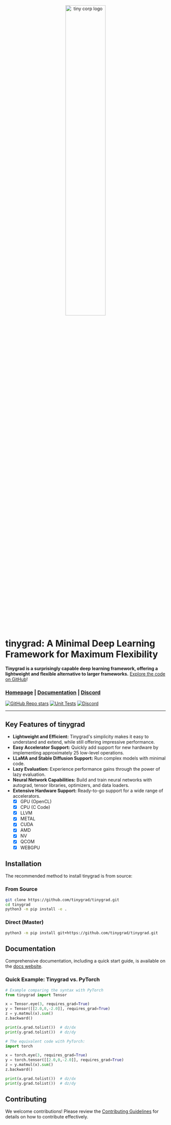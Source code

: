<div align="center">
<picture>
  <source media="(prefers-color-scheme: light)" srcset="/docs/logo_tiny_light.svg">
  <img alt="tiny corp logo" src="/docs/logo_tiny_dark.svg" width="50%" height="50%">
</picture>
</div>

# tinygrad: A Minimal Deep Learning Framework for Maximum Flexibility

**Tinygrad is a surprisingly capable deep learning framework, offering a lightweight and flexible alternative to larger frameworks.**  [Explore the code on GitHub](https://github.com/tinygrad/tinygrad)!

### [Homepage](https://github.com/tinygrad/tinygrad) | [Documentation](https://docs.tinygrad.org/) | [Discord](https://discord.gg/ZjZadyC7PK)

[![GitHub Repo stars](https://img.shields.io/github/stars/tinygrad/tinygrad)](https://github.com/tinygrad/tinygrad/stargazers)
[![Unit Tests](https://github.com/tinygrad/tinygrad/actions/workflows/test.yml/badge.svg)](https://github.com/tinygrad/tinygrad/actions/workflows/test.yml)
[![Discord](https://img.shields.io/discord/1068976834382925865)](https://discord.gg/ZjZadyC7PK)

---

## Key Features of tinygrad

*   **Lightweight and Efficient:** Tinygrad's simplicity makes it easy to understand and extend, while still offering impressive performance.
*   **Easy Accelerator Support:** Quickly add support for new hardware by implementing approximately 25 low-level operations.
*   **LLaMA and Stable Diffusion Support:** Run complex models with minimal code.
*   **Lazy Evaluation:** Experience performance gains through the power of lazy evaluation.
*   **Neural Network Capabilities:** Build and train neural networks with autograd, tensor libraries, optimizers, and data loaders.
*   **Extensive Hardware Support:** Ready-to-go support for a wide range of accelerators.
    *   [x] GPU (OpenCL)
    *   [x] CPU (C Code)
    *   [x] LLVM
    *   [x] METAL
    *   [x] CUDA
    *   [x] AMD
    *   [x] NV
    *   [x] QCOM
    *   [x] WEBGPU

## Installation

The recommended method to install tinygrad is from source:

### From Source

```bash
git clone https://github.com/tinygrad/tinygrad.git
cd tinygrad
python3 -m pip install -e .
```

### Direct (Master)

```bash
python3 -m pip install git+https://github.com/tinygrad/tinygrad.git
```

## Documentation

Comprehensive documentation, including a quick start guide, is available on the [docs website](https://docs.tinygrad.org/).

### Quick Example: Tinygrad vs. PyTorch

```python
# Example comparing the syntax with PyTorch
from tinygrad import Tensor

x = Tensor.eye(3, requires_grad=True)
y = Tensor([[2.0,0,-2.0]], requires_grad=True)
z = y.matmul(x).sum()
z.backward()

print(x.grad.tolist())  # dz/dx
print(y.grad.tolist())  # dz/dy
```

```python
# The equivalent code with PyTorch:
import torch

x = torch.eye(3, requires_grad=True)
y = torch.tensor([[2.0,0,-2.0]], requires_grad=True)
z = y.matmul(x).sum()
z.backward()

print(x.grad.tolist())  # dz/dx
print(y.grad.tolist())  # dz/dy
```

## Contributing

We welcome contributions! Please review the [Contributing Guidelines](https://github.com/tinygrad/tinygrad#contributing) for details on how to contribute effectively.